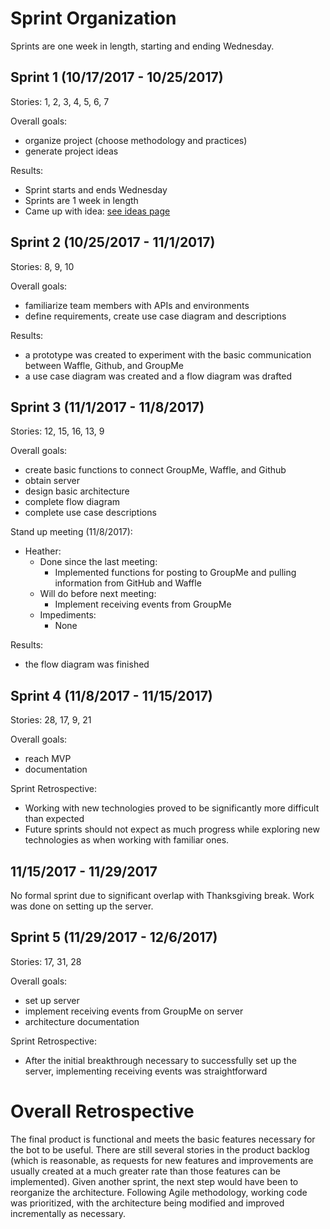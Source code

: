 # Sprint Organization
  Sprints are one week in length, starting and ending Wednesday.

## Sprint 1 (10/17/2017 - 10/25/2017)
Stories: 1, 2, 3, 4, 5, 6, 7

Overall goals:
  - organize project (choose methodology and practices)
  - generate project ideas

Results:
  - Sprint starts and ends Wednesday
  - Sprints are 1 week in length
  - Came up with idea: [see ideas page](../Ideas/Ideas.md)

## Sprint 2 (10/25/2017 - 11/1/2017)
Stories: 8, 9, 10

Overall goals:
  - familiarize team members with APIs and environments
  - define requirements, create use case diagram and descriptions

Results:
  - a prototype was created to experiment with the basic communication between Waffle, Github, and GroupMe
  - a use case diagram was created and a flow diagram was drafted

## Sprint 3 (11/1/2017 - 11/8/2017)
Stories: 12, 15, 16, 13, 9

Overall goals:
  - create basic functions to connect GroupMe, Waffle, and Github
  - obtain server
  - design basic architecture
  - complete flow diagram
  - complete use case descriptions

Stand up meeting (11/8/2017):
  - Heather:
    - Done since the last meeting:
      - Implemented functions for posting to GroupMe and pulling information from GitHub and Waffle
    - Will do before next meeting:
      - Implement receiving events from GroupMe
    - Impediments:
      - None

Results:
  - the flow diagram was finished


## Sprint 4 (11/8/2017 - 11/15/2017)
Stories: 28, 17, 9, 21

Overall goals:
  - reach MVP
  - documentation

Sprint Retrospective:
  - Working with new technologies proved to be significantly more difficult than expected
  - Future sprints should not expect as much progress while exploring new technologies as when working with familiar ones.

## 11/15/2017 - 11/29/2017
No formal sprint due to significant overlap with Thanksgiving break.
Work was done on setting up the server.

## Sprint 5 (11/29/2017 - 12/6/2017)
Stories: 17, 31, 28

Overall goals:
  - set up server
  - implement receiving events from GroupMe on server
  - architecture documentation

Sprint Retrospective:
  - After the initial breakthrough necessary to successfully set up the server, implementing receiving events was straightforward

# Overall Retrospective
The final product is functional and meets the basic features necessary for the bot to be useful.  There are still several stories in the product backlog (which is reasonable, as requests for new features and improvements are usually created at a much greater rate than those features can be implemented).  Given another sprint, the next step would have been to reorganize the architecture.  Following Agile methodology, working code was prioritized, with the architecture being modified and improved incrementally as necessary.
